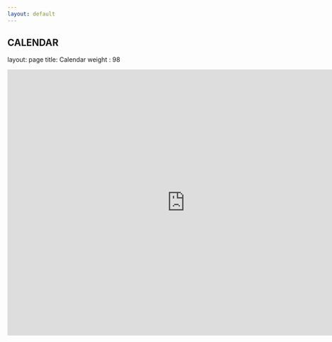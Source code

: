 ```yaml
---
layout: default
---
```


## CALENDAR

layout: page
title: Calendar
weight : 98

<iframe src="https://calendar.google.com/calendar/embed?src=margaretmfurr%40gmail.com&ctz=America%2FNew_York" style="border: 0" width="800" height="600" frameborder="0" scrolling="no"></iframe>
